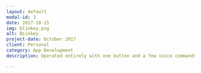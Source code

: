 ```yaml
---
layout: default
modal-id: 3
date: 2017-10-15
img: blinkey.png
alt: BLinkey
project-date: October 2017
client: Personal
category: App Development
description: Operated entirely with one button and a few voice commands, Blinkey enables you to store your school educational notes in it and listening to them later so that you can revise your syllabus easily on the go. It also has an OCR recognition, which enables the visually impaired to read printed material and therefore, the app increases the visually impaired section's access to information.

---
```

